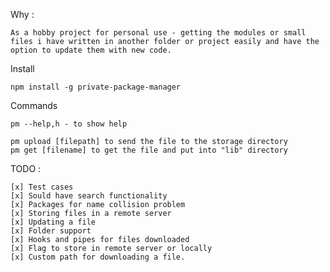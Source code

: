 Why :
	
	As a hobby project for personal use - getting the modules or small files i have written in another folder or project easily and have the option to update them with new code.

Install 
	
	npm install -g private-package-manager

Commands
	
	pm --help,h - to show help
	
	pm upload [filepath] to send the file to the storage directory
	pm get [filename] to get the file and put into "lib" directory


TODO : 
	
	[x] Test cases
	[x] Sould have search functionality
	[x] Packages for name collision problem
	[x] Storing files in a remote server
	[x] Updating a file
	[x] Folder support
	[x] Hooks and pipes for files downloaded
	[x] Flag to store in remote server or locally
	[x] Custom path for downloading a file.

